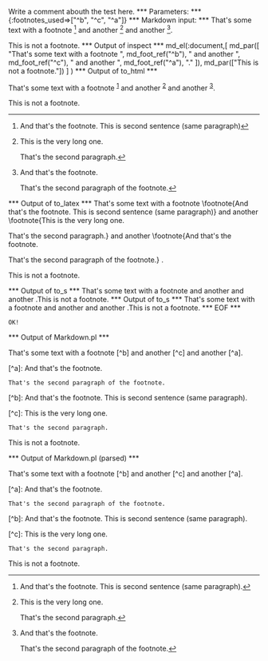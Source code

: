 Write a comment abouth the test here.
*** Parameters: ***
{:footnotes_used=>["^b", "^c", "^a"]}
*** Markdown input: ***
That's some text with a footnote [^b] and another [^c] and another [^a].

[^a]: And that's the footnote.

    That's the second paragraph of the footnote.


[^b]: And that's the footnote.
This is second sentence (same paragraph).

[^c]:
    This is the very long one.

    That's the second paragraph.


This is not a footnote.
*** Output of inspect ***
md_el(:document,[
	md_par([
		"That's some text with a footnote ",
		 md_foot_ref("^b"),
		 " and another ",
		 md_foot_ref("^c"),
		 " and another ",
		 md_foot_ref("^a"),
		 "."
	]),
	 md_par(["This is not a footnote."])
] )
*** Output of to_html ***

<p>That&apos;s some text with a footnote <sup id='fnref:1'><a href='#fn:1' rel='footnote'>1</a></sup> and another <sup id='fnref:2'><a href='#fn:2' rel='footnote'>2</a></sup> and another <sup id='fnref:3'><a href='#fn:3' rel='footnote'>3</a></sup>.</p>

<p>This is not a footnote.</p>

<div class='footnotes'>
<hr />

<ol>
<li id='fn:1'>
<p>And that&apos;s the footnote. This is second sentence (same paragraph)<a href='#fnref:1' rev='footnote'>&#8617;</a></p>
</li>

<li id='fn:2'>
<p>This is the very long one.</p>

<p>That&apos;s the second paragraph.<a href='#fnref:2' rev='footnote'>&#8617;</a></p>
</li>

<li id='fn:3'>
<p>And that&apos;s the footnote.</p>

<p>That&apos;s the second paragraph of the footnote.<a href='#fnref:3' rev='footnote'>&#8617;</a></p>
</li>
</ol>
</div>

*** Output of to_latex ***
That's some text with a footnote \footnote{And that's the footnote. This is second sentence (same paragraph)}  and another \footnote{This is the very long one.

That's the second paragraph.}  and another \footnote{And that's the footnote.

That's the second paragraph of the footnote.} .

This is not a footnote.


*** Output of to_s ***
That's some text with a footnote  and another  and another .This is not a footnote.
*** Output of to_s ***
That's some text with a footnote  and another  and another .This is not a footnote.
*** EOF ***



	OK!



*** Output of Markdown.pl ***
<p>That's some text with a footnote [^b] and another [^c] and another [^a].</p>

<p>[^a]: And that's the footnote.</p>

<pre><code>That's the second paragraph of the footnote.
</code></pre>

<p>[^b]: And that's the footnote.
This is second sentence (same paragraph).</p>

<p>[^c]:
    This is the very long one.</p>

<pre><code>That's the second paragraph.
</code></pre>

<p>This is not a footnote.</p>

*** Output of Markdown.pl (parsed) ***
<p>That's some text with a footnote [^b] and another [^c] and another [^a].</p
   ><p>[^a]: And that's the footnote.</p
   ><pre
     ><code>That's the second paragraph of the footnote.
</code
   ></pre
   ><p>[^b]: And that's the footnote.
This is second sentence (same paragraph).</p
   ><p>[^c]:
    This is the very long one.</p
   ><pre
     ><code>That's the second paragraph.
</code
   ></pre
   ><p>This is not a footnote.</p
 >